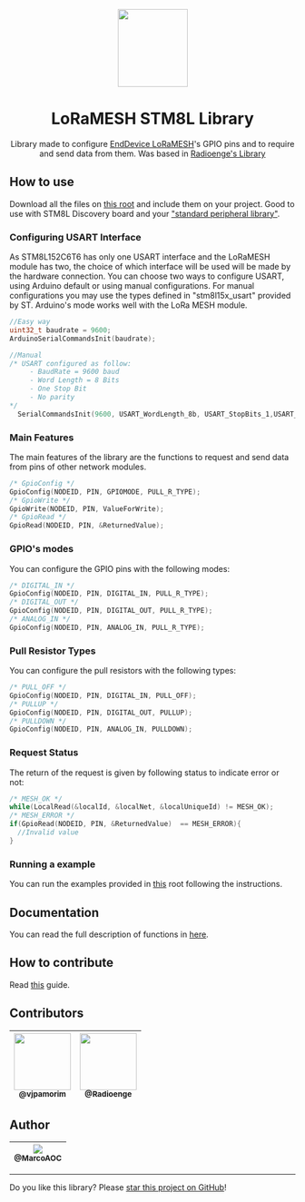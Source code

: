 <p align="center">
  <img  src="https://art.pixilart.com/2545581a1178b3c.gif" width="123" height="137" >
</p>

<h1 align="center">LoRaMESH STM8L Library</h1>

<p align="center">
  Library made to configure <a href="https://www.radioenge.com.br/solucoes/iot/34-modulo-loramesh.html">EndDevice LoRaMESH</a>'s GPIO pins and to require and send data from them. Was based in <a href="https://github.com/Radioenge/LoRaMESH">Radioenge's Library</a>
</p>

## How to use
Download all the files on <a href="https://github.com/MarcoAOC/LoRaMESH_STM8L/src">this root</a> and include them on your project. Good to use with STM8L Discovery board and your <a href="https://www.st.com/en/embedded-software/stsw-stm8016.html">"standard peripheral library"</a>.

### Configuring USART Interface 
As STM8L152C6T6 has only one USART interface and the LoRaMESH module has two, the choice of which interface will be used will be made by the hardware connection.
You can choose two ways to configure USART, using Arduino default or using manual configurations. For manual configurations you may use the types defined in "stm8l15x_usart" provided by ST. Arduino's mode works well with the LoRa MESH module. 
``` c
//Easy way
uint32_t baudrate = 9600;
ArduinoSerialCommandsInit(baudrate);

//Manual
/* USART configured as follow:
     - BaudRate = 9600 baud  
     - Word Length = 8 Bits
     - One Stop Bit
     - No parity
*/
  SerialCommandsInit(9600, USART_WordLength_8b, USART_StopBits_1,USART_Parity_No);
``` 
### Main Features
The main features of the library are the functions to request and send data from pins of other network modules.
``` c
/* GpioConfig */
GpioConfig(NODEID, PIN, GPIOMODE, PULL_R_TYPE);
/* GpioWrite */
GpioWrite(NODEID, PIN, ValueForWrite);
/* GpioRead */
GpioRead(NODEID, PIN, &ReturnedValue);
``` 
### GPIO's modes
You can configure the GPIO pins with the following modes:
``` c
/* DIGITAL_IN */
GpioConfig(NODEID, PIN, DIGITAL_IN, PULL_R_TYPE);
/* DIGITAL_OUT */
GpioConfig(NODEID, PIN, DIGITAL_OUT, PULL_R_TYPE);
/* ANALOG_IN */
GpioConfig(NODEID, PIN, ANALOG_IN, PULL_R_TYPE);
``` 
### Pull Resistor Types
You can configure the pull resistors with the following types:
``` c
/* PULL_OFF */
GpioConfig(NODEID, PIN, DIGITAL_IN, PULL_OFF);
/* PULLUP */
GpioConfig(NODEID, PIN, DIGITAL_OUT, PULLUP);
/* PULLDOWN */
GpioConfig(NODEID, PIN, ANALOG_IN, PULLDOWN);
``` 
### Request Status
The return of the request is given by following status to indicate error or not:
``` c
/* MESH_OK */
while(LocalRead(&localId, &localNet, &localUniqueId) != MESH_OK);
/* MESH_ERROR */
if(GpioRead(NODEID, PIN, &ReturnedValue)  == MESH_ERROR){
  //Invalid value
}

``` 

### Running a example

You can run the examples provided in <a href="https://github.com/MarcoAOC/LoRaMESH_STM8L/examples">this</a> root following the instructions.

## Documentation
You can read the full description of functions in <a href="https://github.com/MarcoAOC/LoRaMESH_STM8L\src\LoRaMESH.h">here</a>.
## How to contribute

Read [this](CONTRIBUTING.md) guide.

## Contributors

| [<img src="https://avatars1.githubusercontent.com/u/2962215?v=3&s=115" width="100" height="100"><br><sub>@vjpamorim</sub>](https://github.com/vjpamorim) | [<img src="https://avatars0.githubusercontent.com/u/46674511?v=3&s=115" width="100" height="100"><br><sub>@Radioenge</sub>](https://github.com/Radioenge) |
| :---: | :---: | 


## Author

| [<img src="https://avatars0.githubusercontent.com/u/27908235?v=3&s=115"><br><sub>@MarcoAOC</sub>](https://github.com/MarcoAOC) |
| :---: |

---

Do you like this library? Please [star this project on GitHub](https://github.com/MarcoAOC/LoRaMESH_STM8L/stargazers)!
